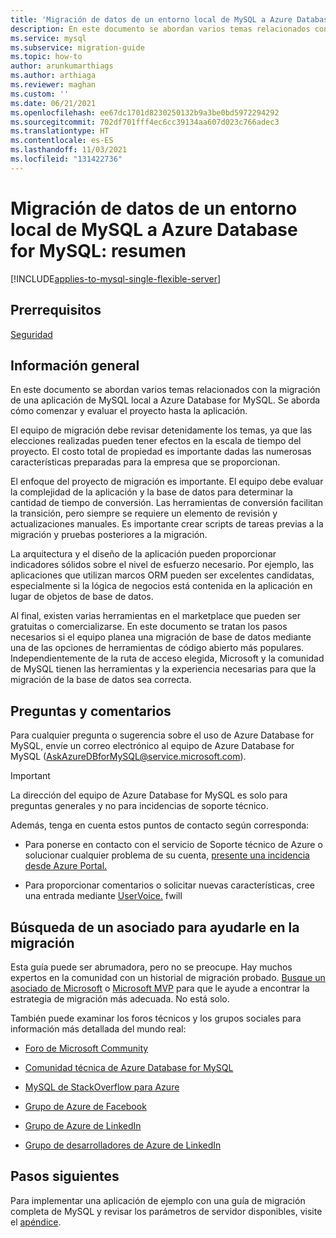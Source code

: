```yaml
---
title: 'Migración de datos de un entorno local de MySQL a Azure Database for MySQL: resumen'
description: En este documento se abordan varios temas relacionados con la migración de una aplicación de MySQL local a Azure Database for MySQL.
ms.service: mysql
ms.subservice: migration-guide
ms.topic: how-to
author: arunkumarthiags
ms.author: arthiaga
ms.reviewer: maghan
ms.custom: ''
ms.date: 06/21/2021
ms.openlocfilehash: ee67dc1701d8230250132b9a3be0bd5972294292
ms.sourcegitcommit: 702df701fff4ec6cc39134aa607d023c766adec3
ms.translationtype: HT
ms.contentlocale: es-ES
ms.lasthandoff: 11/03/2021
ms.locfileid: "131422736"
---
```

# <a name="migrate-mysql-on-premises-to-azure-database-for-mysql-summary"></a>Migración de datos de un entorno local de MySQL a Azure Database for MySQL: resumen

[!INCLUDE[applies-to-mysql-single-flexible-server](../../includes/applies-to-mysql-single-flexible-server.md)]

## <a name="prerequisites"></a>Prerrequisitos

[Seguridad](13-security.md)

## <a name="overview"></a>Información general

En este documento se abordan varios temas relacionados con la migración de una aplicación de MySQL local a Azure Database for MySQL. Se aborda cómo comenzar y evaluar el proyecto hasta la aplicación.

El equipo de migración debe revisar detenidamente los temas, ya que las elecciones realizadas pueden tener efectos en la escala de tiempo del proyecto. El costo total de propiedad es importante dadas las numerosas características preparadas para la empresa que se proporcionan.

El enfoque del proyecto de migración es importante. El equipo debe evaluar la complejidad de la aplicación y la base de datos para determinar la cantidad de tiempo de conversión. Las herramientas de conversión facilitan la transición, pero siempre se requiere un elemento de revisión y actualizaciones manuales. Es importante crear scripts de tareas previas a la migración y pruebas posteriores a la migración.

La arquitectura y el diseño de la aplicación pueden proporcionar indicadores sólidos sobre el nivel de esfuerzo necesario. Por ejemplo, las aplicaciones que utilizan marcos ORM pueden ser excelentes candidatas, especialmente si la lógica de negocios está contenida en la aplicación en lugar de objetos de base de datos.

Al final, existen varias herramientas en el marketplace que pueden ser gratuitas o comercializarse. En este documento se tratan los pasos necesarios si el equipo planea una migración de base de datos mediante una de las opciones de herramientas de código abierto más populares. Independientemente de la ruta de acceso elegida, Microsoft y la comunidad de MySQL tienen las herramientas y la experiencia necesarias para que la migración de la base de datos sea correcta.

## <a name="questions-and-feedback"></a>Preguntas y comentarios

Para cualquier pregunta o sugerencia sobre el uso de Azure Database for MySQL, envíe un correo electrónico al equipo de Azure Database for MySQL (AskAzureDBforMySQL@service.microsoft.com). 

> [!Important]
> La dirección del equipo de Azure Database for MySQL es solo para preguntas generales y no para incidencias de soporte técnico.

Además, tenga en cuenta estos puntos de contacto según corresponda:

  - Para ponerse en contacto con el servicio de Soporte técnico de Azure o solucionar cualquier problema de su cuenta, [presente una incidencia desde Azure Portal. ](https://portal.azure.com/#blade/Microsoft_Azure_Support/HelpAndSupportBlade/overview)

  - Para proporcionar comentarios o solicitar nuevas características, cree una entrada mediante [UserVoice.](https://feedback.azure.com/d365community/forum/47b1e71d-ee24-ec11-b6e6-000d3a4f0da0)
fwill
## <a name="find-a-partner-to-help-migrate"></a>Búsqueda de un asociado para ayudarle en la migración

Esta guía puede ser abrumadora, pero no se preocupe. Hay muchos expertos en la comunidad con un historial de migración probado. [Busque un asociado de Microsoft](https://www.microsoft.com/solution-providers/home) o [Microsoft MVP](https://mvp.microsoft.com/MvpSearch) para que le ayude a encontrar la estrategia de migración más adecuada. No está solo.

También puede examinar los foros técnicos y los grupos sociales para información más detallada del mundo real:

  - [Foro de Microsoft Community ](/answers/topics/azure-database-mysql.html)

  - [Comunidad técnica de Azure Database for MySQL ](https://techcommunity.microsoft.com/t5/azure-database-for-mysql/bg-p/ADforMySQL)

  - [MySQL de StackOverflow para Azure](https://stackoverflow.com/questions/tagged/azure-database-mysql)

  - [Grupo de Azure de Facebook ](https://www.facebook.com/groups/MsftAzure)

  - [Grupo de Azure de LinkedIn ](https://www.linkedin.com/groups/2733961/)

  - [Grupo de desarrolladores de Azure de LinkedIn ](https://www.linkedin.com/groups/1731317/)

## <a name="next-steps"></a>Pasos siguientes

Para implementar una aplicación de ejemplo con una guía de migración completa de MySQL y revisar los parámetros de servidor disponibles, visite el [apéndice](15-appendix.md).

